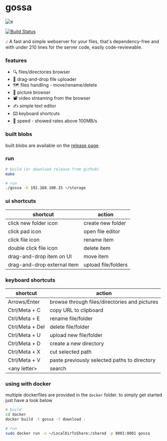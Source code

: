 gossa
=============

![e](https://user-images.githubusercontent.com/760637/52522293-942fa880-2c83-11e9-9f79-0a5b922bcc7f.gif)

[![Build Status](https://travis-ci.org/pldubouilh/gossa.svg?branch=master)](https://travis-ci.org/pldubouilh/gossa)

🎶 A fast and simple webserver for your files, that's dependency-free and with under 210 lines for the server code, easily code-reviewable.

### features
  * 🔍 files/directories browser
  * 📩 drag-and-drop file uploader
  * 🗺️ files handling - move/rename/delete
  * 📸 picture browser
  * 📽️ video streaming from the browser
  * ✍️ simple text editor
  * ⌨️ keyboard shortcuts
  * 🥂 speed - showed rates above 100MB/s

### built blobs
built blobs are available on the [release page](https://github.com/pldubouilh/gossa/releases).

### run
```sh
# build (or download release from github)
make

# run
./gossa -h 192.168.100.33 ~/storage
```

### ui shortcuts
|shortcut | action|
| ------------- |-------------|
|click new folder icon | create new folder|
|click pad icon | open file editor|
|click file icon  | rename item|
|double click file icon | delete item|
|drag-and-drop item on UI | move item|
|drag-and-drop external item | upload file/folders|

### keyboard shortcuts
|shortcut | action|
|-------------|-------------|
|Arrows/Enter | browse through files/directories and pictures|
|Ctrl/Meta + C | copy URL to clipboard|
|Ctrl/Meta + E | rename file/folder|
|Ctrl/Meta + Del | delete file/folder|
|Ctrl/Meta + U | upload new file/folder|
|Ctrl/Meta + D | create a new directory|
|Ctrl/Meta + X | cut selected path|
|Ctrl/Meta + V | paste previously selected paths to directory|
|\<any letter\> | search|

### using with docker
multiple dockerfiles are provided in the `docker` folder. to simply get started just have a look below

```sh
# build
cd docker
docker build -t gossa -f download .

# run
sudo docker run -v ~/LocalDirToShare:/shared -p 8001:8001 gossa
```
